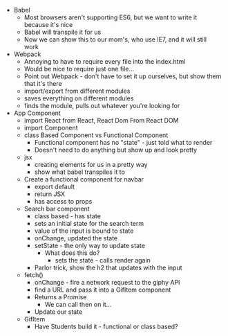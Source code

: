 + Babel    
  + Most browsers aren't supporting ES6, but we want to write it because it's nice  
  + Babel will transpile it for us
  + Now we can show this to our mom's, who use IE7, and it will still work
+ Webpack
  + Annoying to have to require every file into the index.html
  + Would be nice to require just one file...
  + Point out Webpack - don't have to set it up ourselves, but show them that it's there
  + import/export from different modules
  + saves everything on different modules
  + finds the module, pulls out whatever you're looking for
+ App Component
  + import React from React, React Dom From React DOM
  + import Component
  + class Based Component vs Functional Component
    + Functional component has no "state" - just told what to render
    + Doesn't need to do anything but show up and look pretty
  + jsx
    + creating elements for us in a pretty way
    + show what babel transpiles it to
  + Create a functional component for navbar
    + export default
    + return JSX
    + has access to props
  + Search bar component
    + class based - has state
    + sets an initial state for the search term
    + value of the input is bound to state
    + onChange, updated the state
    + setState - the only way to update state
      + What does this do?
        + sets the state - calls render again
    + Parlor trick, show the h2 that updates with the input
  + fetch()
    + onChange - fire a network request to the giphy API
    + find a URL and pass it into a GifItem component
    + Returns a Promise
      + We can call then on it...
    + Update our state
  + GifItem
    + Have Students build it - functional or class based?
